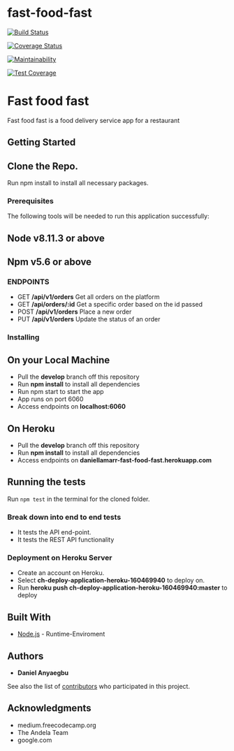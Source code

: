 # fast-food-fast

[![Build Status](https://travis-ci.com/daniellamarr/fast-food-fast.svg?branch=ch-setup-travisci-continous-160380786)](https://travis-ci.com/daniellamarr/fast-food-fast)

[![Coverage Status](https://coveralls.io/repos/github/daniellamarr/fast-food-fast/badge.svg)](https://coveralls.io/github/daniellamarr/fast-food-fast)

[![Maintainability](https://api.codeclimate.com/v1/badges/9752e8b10c002296fd75/maintainability)](https://codeclimate.com/github/daniellamarr/fast-food-fast/maintainability)

[![Test Coverage](https://api.codeclimate.com/v1/badges/9752e8b10c002296fd75/test_coverage)](https://codeclimate.com/github/daniellamarr/fast-food-fast/test_coverage)

# Fast food fast

Fast food fast is a food delivery service app for a restaurant

## Getting Started

Clone the Repo.
-------------
Run npm install to install all necessary packages.

### Prerequisites

The following tools will be needed to run this application successfully:

Node v8.11.3 or above
---
Npm v5.6 or above
---

### ENDPOINTS

- GET **/api/v1/orders** Get all orders on the platform
- GET **/api/orders/:id** Get a specific order based on the id passed
- POST **/api/v1/orders** Place a new order
- PUT **/api/v1/orders** Update the status of an order

### Installing

## On your Local Machine
- Pull the **develop** branch off this repository
- Run **npm install** to install all dependencies
- Run npm start to start the app
- App runs on port 6060
- Access endpoints on **localhost:6060**
## On Heroku
- Pull the **develop** branch off this repository
- Run **npm install** to install all dependencies
- Access endpoints on **daniellamarr-fast-food-fast.herokuapp.com**

## Running the tests

Run `npm test` in the terminal for the cloned folder.

### Break down into end to end tests

- It tests the API end-point.
- It tests the REST API functionality

### Deployment on Heroku Server

- Create an account on Heroku.
- Select **ch-deploy-application-heroku-160469940** to deploy on.
- Run **heroku push ch-deploy-application-heroku-160469940:master** to deploy


## Built With

* [Node.js](http://www.nodejs.org/) - Runtime-Enviroment

## Authors

* **Daniel Anyaegbu**

See also the list of [contributors](https://github.com/your/project/contributors) who participated in this project.

## Acknowledgments

* medium.freecodecamp.org
* The Andela Team
* google.com
